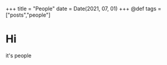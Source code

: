 +++
title = "People"
date = Date(2021, 07, 01)
+++
@def tags = ["posts","people"]

# Hi

it's people

